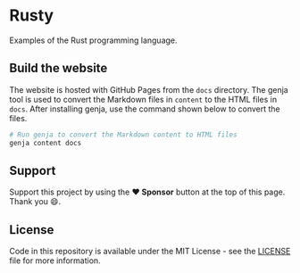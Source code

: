 # Rusty

Examples of the Rust programming language.

## Build the website

The website is hosted with GitHub Pages from the `docs` directory. The genja tool is used to convert the Markdown files in `content` to the HTML files in `docs`. After installing genja, use the command shown below to convert the files.

```bash
# Run genja to convert the Markdown content to HTML files
genja content docs
```

## Support

Support this project by using the **:heart: Sponsor** button at the top of this page. Thank you :smile:.

## License

Code in this repository is available under the MIT License - see the [LICENSE](LICENSE) file for more information.
